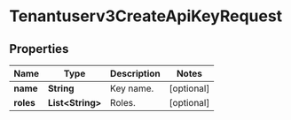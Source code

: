 

# Tenantuserv3CreateApiKeyRequest


## Properties

| Name | Type | Description | Notes |
|------------ | ------------- | ------------- | -------------|
|**name** | **String** | Key name. |  [optional] |
|**roles** | **List&lt;String&gt;** | Roles. |  [optional] |



